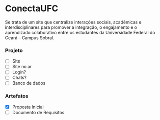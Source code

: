 # ConectaUFC

Se trata de um site que centralize interações sociais, acadêmicas e interdisciplinares para promover a integração, o engajamento e o aprendizado colaborativo entre os estudantes da Universidade Federal do Ceará – Campus Sobral.

### Projeto
- [ ] Site
- [ ] Site no ar
- [ ] Login?
- [ ] Chats?
- [ ] Banco de dados

### Artefatos
- [x] Proposta Inicial
- [ ] Documento de Requisitos